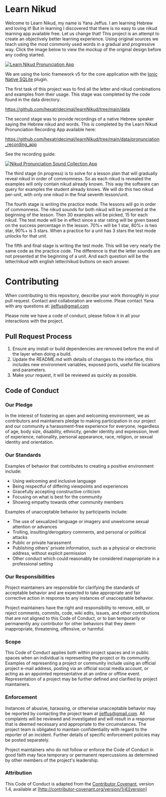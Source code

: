 # Learn Nikud

Welcome to Learn Nikud, my name is Yana Jeffus. I am learning Hebrew and
loving it! But in learning I discovered that there is no easy to use
nikud learning app available free. Let us change that! This project is
an attempt to create an objectively better learning experience. Using
original sources we teach using the most commonly used words in a
gradual and progressive way. Click the image below to view the mockup of
the original design before any coding started.

[![Learn Nikud Pronunciation App](https://raw.githubusercontent.com/hexatridecimal/learnNikud/main/graphics/screen1.png)](https://app.moqups.com/uEk2UmZw30/view/page/ae8fe8eb0 "Learn Nikud Pronunciation App Mockup")

We are using the Ionic framework v5 for the core application with the
[Ionic Native SQLite](https://ionicframework.com/docs/native/sqlite) plugin.

The first task of this project was to find all the letter and nikud
combinations and examples from their usage. This stage was completed by
the code found in the data directory.

https://github.com/hexatridecimal/learnNikud/tree/main/data

The second stage was to provide recordings of a native Hebrew speaker
saying the Hebrew nikud and words. This is completed by the Learn Nikud
Pronunciation Recording App available here:

https://github.com/hexatridecimal/learnNikud/tree/main/data/pronunciation_recording_app

See the recording guide:

[![Nikud Pronunciation Sound Collection App](http://img.youtube.com/vi/z1mszMaORAI/0.jpg)](http://www.youtube.com/watch?v=z1mszMaORAI "Nikud Pronunciation Sound Collection App")

The third stage (in progress) is to solve for a lesson plan that will
gradually reveal nikud in order of commomness. So as each nikud is
revealed the examples will only contain nikud already known. This way
the software can query for examples the student already knows. We will
do this two nikud per-unit, with only one nikud in the final seventh
lesson/unit.

The fourth stage is writing the practice mode. The lessons will go in
order of commonness. The nikud sounds for both nikud will be presented
at the beginning of the lesson. Then 30 examples will be picked, 15 for
each nikud. The test mode will be in effect since a star rating will be
given based on the success percentage in the lesson. 70%+ will be 1
star, 80%+ is two star, 90%+ is 3 stars. When a practice for a unit has
3 stars the test mode unlocks for that unit.

The fifth and final stage is writing the test mode. This will be very
nearly the same code as the practice code. The difference is that the
letter sounds are not presented at the beginning of a unit. And each
question will be the letter/nikud with english letter/nikud buttons on
each answer.

# Contributing

When contributing to this repository, describe your work thoroughly in
your pull request. Contact and collaboration are welcome. Pleae contact
Yana with any questions at: jjeffus@gmail.com

Please note we have a code of conduct, please follow it in all your interactions with the project.

## Pull Request Process

1. Ensure any install or build dependencies are removed before the end of the layer when doing a
   build.
2. Update the README.md with details of changes to the interface, this includes new environment
   variables, exposed ports, useful file locations and parameters.
3. Make your request, it will be reviewed as quickly as possible.

## Code of Conduct

### Our Pledge

In the interest of fostering an open and welcoming environment, we as
contributors and maintainers pledge to making participation in our project and
our community a harassment-free experience for everyone, regardless of age, body
size, disability, ethnicity, gender identity and expression, level of experience,
nationality, personal appearance, race, religion, or sexual identity and
orientation.

### Our Standards

Examples of behavior that contributes to creating a positive environment
include:

* Using welcoming and inclusive language
* Being respectful of differing viewpoints and experiences
* Gracefully accepting constructive criticism
* Focusing on what is best for the community
* Showing empathy towards other community members

Examples of unacceptable behavior by participants include:

* The use of sexualized language or imagery and unwelcome sexual attention or
advances
* Trolling, insulting/derogatory comments, and personal or political attacks
* Public or private harassment
* Publishing others' private information, such as a physical or electronic
  address, without explicit permission
* Other conduct which could reasonably be considered inappropriate in a
  professional setting

### Our Responsibilities

Project maintainers are responsible for clarifying the standards of acceptable
behavior and are expected to take appropriate and fair corrective action in
response to any instances of unacceptable behavior.

Project maintainers have the right and responsibility to remove, edit, or
reject comments, commits, code, wiki edits, issues, and other contributions
that are not aligned to this Code of Conduct, or to ban temporarily or
permanently any contributor for other behaviors that they deem inappropriate,
threatening, offensive, or harmful.

### Scope

This Code of Conduct applies both within project spaces and in public spaces
when an individual is representing the project or its community. Examples of
representing a project or community include using an official project e-mail
address, posting via an official social media account, or acting as an appointed
representative at an online or offline event. Representation of a project may be
further defined and clarified by project maintainers.

### Enforcement

Instances of abusive, harassing, or otherwise unacceptable behavior may be
reported by contacting the project team at jjeffus@gmail.com. All
complaints will be reviewed and investigated and will result in a response that
is deemed necessary and appropriate to the circumstances. The project team is
obligated to maintain confidentiality with regard to the reporter of an incident.
Further details of specific enforcement policies may be posted separately.

Project maintainers who do not follow or enforce the Code of Conduct in good
faith may face temporary or permanent repercussions as determined by other
members of the project's leadership.

### Attribution

This Code of Conduct is adapted from the [Contributor Covenant][homepage], version 1.4,
available at [http://contributor-covenant.org/version/1/4][version]

[homepage]: http://contributor-covenant.org
[version]: http://contributor-covenant.org/version/1/4/
